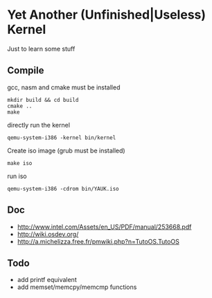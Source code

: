 
# Yet Another (Unfinished|Useless) Kernel

Just to learn some stuff

## Compile

gcc, nasm and cmake must be installed
```
mkdir build && cd build
cmake ..
make
```

directly run the kernel
```
qemu-system-i386 -kernel bin/kernel
```

Create iso image (grub must be installed)
```
make iso
```

run iso
```
qemu-system-i386 -cdrom bin/YAUK.iso
```


## Doc

- http://www.intel.com/Assets/en_US/PDF/manual/253668.pdf
- http://wiki.osdev.org/
- http://a.michelizza.free.fr/pmwiki.php?n=TutoOS.TutoOS

## Todo
- add printf equivalent
- add memset/memcpy/memcmp functions
